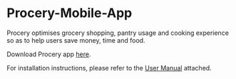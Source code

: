 # Procery-Mobile-App

Procery optimises grocery shopping, pantry usage and cooking experience so as to help users save money, time and food.


Download Procery app [here](https://github.com/blankshiro/CS206-Procery/releases/tag/v1.0).

For installation instructions, please refer to the [User Manual](https://github.com/blankshiro/CS206-Procery/blob/main/User%20Manual.pdf) attached.
